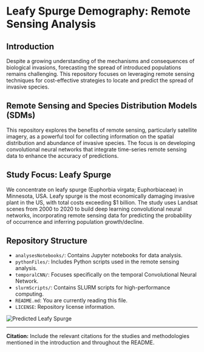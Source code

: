 # Leafy Spurge Demography: Remote Sensing Analysis

## Introduction

Despite a growing understanding of the mechanisms and consequences of biological invasions, forecasting the spread of introduced populations remains challenging. This repository focuses on leveraging remote sensing techniques for cost-effective strategies to locate and predict the spread of invasive species.

## Remote Sensing and Species Distribution Models (SDMs)

This repository explores the benefits of remote sensing, particularly satellite imagery, as a powerful tool for collecting information on the spatial distribution and abundance of invasive species. The focus is on developing convolutional neural networks that integrate time-series remote sensing data to enhance the accuracy of predictions.

## Study Focus: Leafy Spurge

We concentrate on leafy spurge (Euphorbia virgata; Euphorbiaceae) in Minnesota, USA. Leafy spurge is the most economically damaging invasive plant in the US, with total costs exceeding $1 billion. The study uses Landsat scenes from 2000 to 2020 to build deep learning convolutional neural networks, incorporating remote sensing data for predicting the probability of occurrence and inferring population growth/decline.

## Repository Structure

- `analysesNotebooks/`: Contains Jupyter notebooks for data analysis.
- `pythonFiles/`: Includes Python scripts used in the remote sensing analysis.
- `temporalCNN/`: Focuses specifically on the temporal Convolutional Neural Network.
- `slurmScripts/`: Contains SLURM scripts for high-performance computing.
- `README.md`: You are currently reading this file.
- `LICENSE`: Repository license information.

![Predicted Leafy Spurge](https://github.com/lake-thomas/leafy-spurge-demographyblob/main/Predicted_LeafySpurge_2019.JPG?raw=true)

---

**Citation:**
Include the relevant citations for the studies and methodologies mentioned in the introduction and throughout the README.
